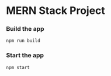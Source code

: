 # MERN Stack Project

### Build the app

```shell
npm run build
```

### Start the app

```shell
npm start
```
